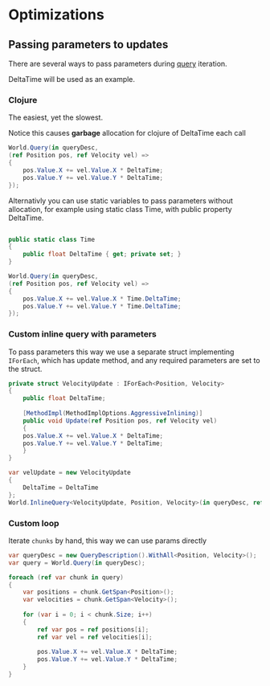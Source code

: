 # Optimizations

## Passing parameters to updates

There are several ways to pass parameters during [query](query.md) iteration.

DeltaTime will be used as an example.

### Clojure 
The easiest, yet the slowest. 

Notice this causes **garbage** allocation for clojure of DeltaTime each call
```csharp
World.Query(in queryDesc,
(ref Position pos, ref Velocity vel) =>
{
    pos.Value.X += vel.Value.X * DeltaTime;
    pos.Value.Y += vel.Value.Y * DeltaTime;
});
```

 Alternativly you can use static variables to pass parameters without allocation, for example using static class Time, with public property DeltaTime. 
```csharp

public static class Time
{
    public float DeltaTime { get; private set; }
}

World.Query(in queryDesc,
(ref Position pos, ref Velocity vel) =>
{
    pos.Value.X += vel.Value.X * Time.DeltaTime;
    pos.Value.Y += vel.Value.Y * Time.DeltaTime;
});
```

### Custom inline query with parameters
To pass parameters this way we use a separate struct implementing `IForEach`, which has update method, and any required parameters are set to the struct.
```csharp
private struct VelocityUpdate : IForEach<Position, Velocity>
{
    public float DeltaTime;
    
    [MethodImpl(MethodImplOptions.AggressiveInlining)]
    public void Update(ref Position pos, ref Velocity vel)
    {
    pos.Value.X += vel.Value.X * DeltaTime;
    pos.Value.Y += vel.Value.Y * DeltaTime;
    }
}

var velUpdate = new VelocityUpdate
{
    DeltaTime = DeltaTime
};
World.InlineQuery<VelocityUpdate, Position, Velocity>(in queryDesc, ref velUpdate);
```

### Custom loop
Iterate `chunks` by hand, this way we can use params directly
```csharp
var queryDesc = new QueryDescription().WithAll<Position, Velocity>();
var query = World.Query(in queryDesc);

foreach (ref var chunk in query)
{
    var positions = chunk.GetSpan<Position>();
    var velocities = chunk.GetSpan<Velocity>();
    
    for (var i = 0; i < chunk.Size; i++)
    {
        ref var pos = ref positions[i];
        ref var vel = ref velocities[i];
        
        pos.Value.X += vel.Value.X * DeltaTime;
        pos.Value.Y += vel.Value.Y * DeltaTime;
    }
}
```